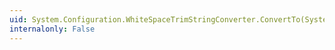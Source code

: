 ```yaml
---
uid: System.Configuration.WhiteSpaceTrimStringConverter.ConvertTo(System.ComponentModel.ITypeDescriptorContext,System.Globalization.CultureInfo,System.Object,System.Type)
internalonly: False
---
```

